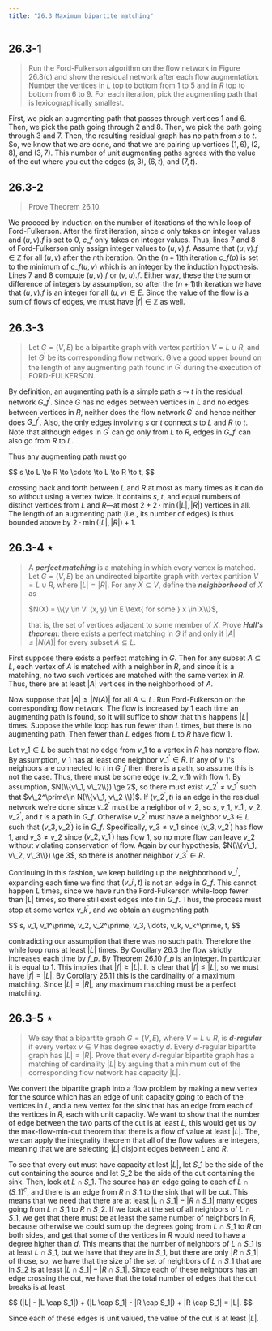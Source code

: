 ```yaml
---
title: "26.3 Maximum bipartite matching"
---
```


## 26.3-1

> Run the Ford-Fulkerson algorithm on the flow network in Figure 26.8\(c\) and show the residual network after each flow augmentation. Number the vertices in $L$ top to bottom from 1 to 5 and in $R$ top to bottom from 6 to 9. For each iteration, pick the augmenting path that is lexicographically smallest.

First, we pick an augmenting path that passes through vertices 1 and 6. Then, we pick the path going through 2 and 8. Then, we pick the path going through 3 and 7. Then, the resulting residual graph has no path from $s$ to $t$. So, we know that we are done, and that we are pairing up vertices $(1, 6)$, $(2, 8)$, and $(3, 7)$. This number of unit augmenting paths agrees with the value of the cut where you cut the edges $(s, 3)$, $(6, t)$, and $(7, t)$.

## 26.3-2

> Prove Theorem 26.10.

We proceed by induction on the number of iterations of the while loop of Ford-Fulkerson. After the first iteration, since $c$ only takes on integer values and $(u, v).f$ is set to $0$, $c\_f$ only takes on integer values. Thus, lines 7 and 8 of Ford-Fulkerson only assign integer values to $(u, v).f$. Assume that $(u, v).f \in \mathbb Z$ for all $(u, v)$ after the $n$th iteration. On the $(n + 1)$th iteration $c\_f(p)$ is set to the minimum of $c\_f(u, v)$ which is an integer by the induction hypothesis. Lines 7 and 8 compute $(u, v).f$ or $(v, u).f$. Either way, these the the sum or difference of integers by assumption, so after the $(n + 1)$th iteration we have that $(u, v).f$ is an integer for all $(u, v) \in E$. Since the value of the flow is a sum of flows of edges, we must have $|f| \in \mathbb Z$ as well.

## 26.3-3

> Let $G = (V, E)$ be a bipartite graph with vertex partition $V = L \cup R$, and let $G^\prime$ be its corresponding flow network. Give a good upper bound on the length of any augmenting path found in $G^\prime$ during the execution of $\text{FORD-FULKERSON}$.

By definition, an augmenting path is a simple path $s \leadsto t$ in the residual network $G\_f^\prime$. Since $G$ has no edges between vertices in $L$ and no edges between vertices in $R$, neither does the flow network $G^\prime$ and hence neither does $G\_f^\prime$. Also, the only edges involving $s$ or $t$ connect $s$ to $L$ and $R$ to $t$. Note that although edges in $G^\prime$ can go only from $L$ to $R$, edges in $G\_f^\prime$ can also go from $R$ to $L$.

Thus any augmenting path must go

<div>
$$
s \to L \to R \to \cdots \to L \to R \to t,
$$
</div>

crossing back and forth between $L$ and $R$ at most as many times as it can do so without using a vertex twice. It contains $s$, $t$, and equal numbers of distinct vertices from $L$ and $R$—at most $2 + 2 \cdot \min(|L|, |R|)$ vertices in all. The length of an augmenting path (i.e., its number of edges) is thus bounded above by $2 \cdot \min(|L|, |R|) + 1$.

## 26.3-4 $\star$

> A __*perfect matching*__ is a matching in which every vertex is matched. Let $G = (V, E)$ be an undirected bipartite graph with vertex partition $V = L \cup R$, where $|L| = |R|$. For any $X \subseteq V$, define the __*neighborhood*__ of $X$ as
> 
> $N(X) = \\{y \in V: (x, y) \in E \text{ for some } x \in X\\}$,
> 
> that is, the set of vertices adjacent to some member of $X$. Prove __*Hall's theorem*__: there exists a perfect matching in $G$ if and only if $|A| \le |N(A)|$ for every subset $A \subseteq L$.

First suppose there exists a perfect matching in $G$. Then for any subset $A \subseteq L$, each vertex of $A$ is matched with a neighbor in $R$, and since it is a matching, no two such vertices are matched with the same vertex in $R$. Thus, there are at least $|A|$ vertices in the neighborhood of $A$.

Now suppose that $|A| \le |N(A)|$ for all $A \subseteq L$. Run Ford-Fulkerson on the corresponding flow network. The flow is increased by $1$ each time an augmenting path is found, so it will suffice to show that this happens $|L|$ times. Suppose the while loop has run fewer than $L$ times, but there is no augmenting path. Then fewer than $L$ edges from $L$ to $R$ have flow $1$. 

Let $v\_1 \in L$ be such that no edge from $v\_1$ to a vertex in $R$ has nonzero flow. By assumption, $v\_1$ has at least one neighbor $v\_1^\prime \in R$. If any of $v\_1$'s neighbors are connected to $t$ in $G\_f$ then there is a path, so assume this is not the case. Thus, there must be some edge $(v\_2, v\_1)$ with flow $1$. By assumption, $N(\\{v\_1, v\_2\\}) \ge 2$, so there must exist $v\_2^\prime \ne v\_1^\prime$ such that $v\_2^\prime\in N(\\{v\_1, v\_2 \\})$. If $(v\_2^\prime, t)$ is an edge in the residual network we're done since $v\_2^\prime$ must be a neighbor of $v\_2$, so $s$, $v\_1$, $v\_1^\prime$, $v\_2$, $v\_2^\prime$, and $t$ is a path in $G\_f$. Otherwise $v\_2^\prime$ must have a neighbor $v\_3 \in L$ such that $(v\_3, v\_2^\prime)$ is in $G\_f$. Specifically, $v\_3 \ne v\_1$ since $(v\_3, v\_2^\prime)$ has flow $1$, and $v\_3 \ne v\_2$ since $(v\_2, v\_1^\prime)$ has flow $1$, so no more flow can leave $v\_2$ without violating conservation of flow. Again by our hypothesis, $N(\\{v\_1, v\_2, v\_3\\}) \ge 3$, so there is another neighbor $v\_3^\prime \in R$.

Continuing in this fashion, we keep building up the neighborhood $v\_i^\prime$, expanding each time we find that $(v\_i^\prime, t)$ is not an edge in $G\_f$. This cannot happen $L$ times, since we have run the Ford-Fulkerson while-loop fewer than $|L|$ times, so there still exist edges into $t$ in $G\_f$. Thus, the process must stop at some vertex $v\_k^\prime$, and we obtain an augmenting path 

<div>
$$
s, v_1, v_1^\prime, v_2, v_2^\prime, v_3, \ldots, v_k, v_k^\prime, t,
$$
</div>

contradicting our assumption that there was no such path. Therefore the while loop runs at least $|L|$ times. By Corollary 26.3 the flow strictly increases each time by $f\_p$. By Theorem 26.10 $f\_p$ is an integer. In particular, it is equal to $1$. This implies that $|f| \ge |L|$. It is clear that $|f| \le |L|$, so we must have $|f| = |L|$. By Corollary 26.11 this is the cardinality of a maximum matching. Since $|L| = |R|$, any maximum matching must be a perfect matching.

## 26.3-5 $\star$

> We say that a bipartite graph $G = (V, E)$, where $V = L \cup R$, is __*$d$-regular*__ if every vertex $v \in V$ has degree exactly $d$. Every $d$-regular bipartite graph has $|L| = |R|$. Prove that every $d$-regular bipartite graph has a matching of cardinality $|L|$ by arguing that a minimum cut of the corresponding flow network has capacity $|L|$.

We convert the bipartite graph into a flow problem by making a new vertex for the source which has an edge of unit capacity going to each of the vertices in $L$, and a new vertex for the sink that has an edge from each of the vertices in $R$, each with unit capacity. We want to show that the number of edge between the two parts of the cut is at least $L$, this would get us by the max-flow-min-cut theorem that there is a flow of value at least $|L|$. The, we can apply the integrality theorem that all of the flow values are integers, meaning that we are selecting $|L|$ disjoint edges between $L$ and $R$.

To see that every cut must have capacity at lest $|L|$, let $S\_1$ be the side of the cut containing the source and let $S\_2$ be the side of the cut containing the sink. Then, look at $L \cap S\_1$. The source has an edge going to each of $L \cap (S\_1)^c$, and there is an edge from $R \cap S\_1$ to the sink that will be cut. This means that we need that there are at least $|L \cap S\_1| - |R \cap S\_1|$ many edges going from $L \cap S\_1$ to $R \cap S\_2$. If we look at the set of all neighbors of $L \cap S\_1$, we get that there must be at least the same number of neighbors in $R$, because otherwise we could sum up the degrees going from $L \cap S\_1$ to $R$ on both sides, and get that some of the vertices in $R$ would need to have a degree higher than $d$. This means that the number of neighbors of $L \cap S\_1$ is at least $L \cap S\_1$, but we have that they are in $S\_1$, but there are only $|R \cap S\_1|$ of those, so, we have that the size of the set of neighbors of $L \cap S\_1$ that are in $S\_2$ is at least $|L \cap S\_1| - |R \cap S\_1|$. Since each of these neighbors has an edge crossing the cut, we have that the total number of edges that the cut breaks is at least 

<div>
$$
(|L| - |L \cap S_1|) + (|L \cap S_1| - |R \cap S_1|) + |R \cap S_1| = |L|.
$$
</div>

Since each of these edges is unit valued, the value of the cut is at least $|L|$.
